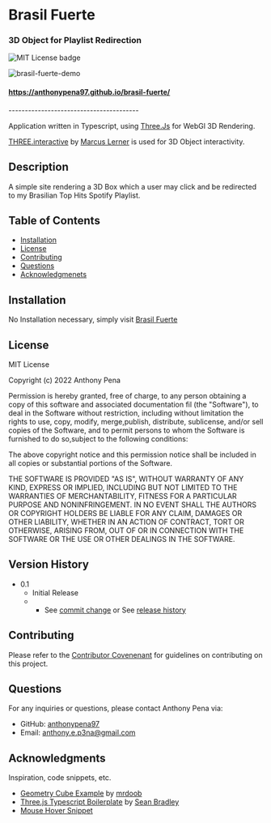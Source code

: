 # Brasil Fuerte
### 3D Object for Playlist Redirection
![MIT License badge](https://img.shields.io/badge/license-MIT_License-green)

![brasil-fuerte-demo](https://anthonypena97.github.io/brasil-fuerte/)

#### https://anthonypena97.github.io/brasil-fuerte/

<p> ---------------------------------------- </p>

Application written in Typescript, using [Three.Js](https://threejs.org/) for WebGl 3D Rendering.

[THREE.interactive](https://github.com/markuslerner/THREE.Interactive) by [Marcus Lerner](https://github.com/markuslerner) is used for 3D Object interactivity.

## Description
A simple site rendering a 3D Box which a user may click and be redirected to my Brasilian Top Hits Spotify Playlist.

## Table of Contents
* [Installation](#installation)
* [License](#license)
* [Contributing](#contributing)
* [Questions](#questions)
* [Acknowledgmenets](#Acknowledgments)

## Installation
No Installation necessary, simply visit [Brasil Fuerte](https://anthonypena97.github.io/brasil-fuerte/) 

## License
MIT License
    
Copyright (c) 2022 Anthony Pena

Permission is hereby granted, free of charge, to any person obtaining a copy of this software and associated documentation fil (the "Software"), to deal in the Software without restriction, including without limitation the rights to use, copy, modify, merge,publish, distribute, sublicense, and/or sell copies of the Software, and to permit persons to whom the Software is furnished to do so,subject to the following conditions:
            
The above copyright notice and this permission notice shall be included in all copies or substantial portions of the Software.
            
THE SOFTWARE IS PROVIDED "AS IS", WITHOUT WARRANTY OF ANY KIND, EXPRESS OR IMPLIED, INCLUDING BUT NOT LIMITED TO THE WARRANTIES OF MERCHANTABILITY, FITNESS FOR A PARTICULAR PURPOSE AND NONINFRINGEMENT. IN NO EVENT SHALL THE AUTHORS OR COPYRIGHT HOLDERS BE LIABLE FOR ANY CLAIM, DAMAGES OR OTHER LIABILITY, WHETHER IN AN ACTION OF CONTRACT, TORT OR OTHERWISE, ARISING FROM, OUT OF OR IN CONNECTION WITH THE SOFTWARE OR THE USE OR OTHER DEALINGS IN THE SOFTWARE.

## Version History
    
* 0.1
    * Initial Release
    * * See [commit change](https://github.com/anthonypena97/brasil-fuerte/commits/main) or See [release history](https://github.com/anthonypena97/braisl-fuerte/releases)

## Contributing
Please refer to the [Contributor Covenenant](https://www.contributor-covenant.org/) for guidelines on contributing on this project.

## Questions
For any inquiries or questions, please contact Anthony Pena via:
* GitHub: [anthonypena97](https://github.com/anthonypena97)
* Email: <anthony.e.p3na@gmail.com>

## Acknowledgments

Inspiration, code snippets, etc.
* [Geometry Cube Example](https://github.com/mrdoob/three.js/blob/master/examples/webgl_geometry_cube.html)  by [mrdoob](https://github.com/mrdoob)
* [Three.js Typescript Boilerplate](https://github.com/Sean-Bradley/Three.js-TypeScript-Boilerplate) by [Sean Bradley](https://github.com/Sean-Bradley)
* [Mouse Hover Snippet](https://stackoverflow.com/questions/42950341/when-mouseover-hover-on-object-the-mouse-cursor-should-change-three-js/42951493#42951493)
